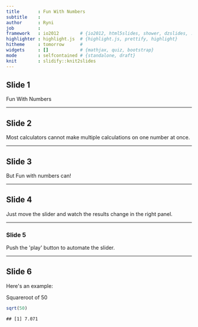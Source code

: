 ```yaml
---
title       : Fun With Numbers  
subtitle    : 
author      : Ryni
job         : 
framework   : io2012        # {io2012, html5slides, shower, dzslides, ...}
highlighter : highlight.js  # {highlight.js, prettify, highlight}
hitheme     : tomorrow      # 
widgets     : []            # {mathjax, quiz, bootstrap}
mode        : selfcontained # {standalone, draft}
knit        : slidify::knit2slides
---
```


## Slide 1

Fun With Numbers

---

## Slide 2

Most calculators cannot make multiple calculations on one number at once.

---

## Slide 3

But Fun with numbers can!

---

## Slide 4

Just move the slider and watch the results change in the right panel.

---

### Slide 5

Push the 'play' button to automate the slider.

---

## Slide 6

Here's an example:

Squareroot of 50


```r
sqrt(50)
```

```
## [1] 7.071
```
